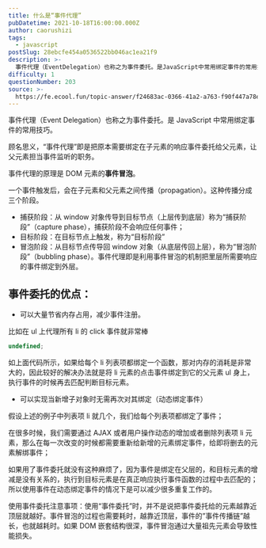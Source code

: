 ```yaml
---
title: 什么是“事件代理”
pubDatetime: 2021-10-18T16:00:00.000Z
author: caorushizi
tags:
  - javascript
postSlug: 28ebcfe454a0536522bb046ac1ea21f9
description: >-
  事件代理（EventDelegation）也称之为事件委托。是JavaScript中常用绑定事件的常用技巧。顾名思义，“事件代理”即是把原本需要绑定在子元素的响应事件委托给父元素，让父元素担当事件监听
difficulty: 1
questionNumber: 203
source: >-
  https://fe.ecool.fun/topic-answer/f24683ac-0366-41a2-a763-f90f447a78ee?orderBy=updateTime&order=desc&tagId=10
---
```


事件代理（Event Delegation）也称之为事件委托。是 JavaScript 中常用绑定事件的常用技巧。

顾名思义，“事件代理”即是把原本需要绑定在子元素的响应事件委托给父元素，让父元素担当事件监听的职务。

事件代理的原理是 DOM 元素的**事件冒泡**。

一个事件触发后，会在子元素和父元素之间传播（propagation）。这种传播分成三个阶段。

- 捕获阶段：从 window 对象传导到目标节点（上层传到底层）称为“捕获阶段”（capture phase），捕获阶段不会响应任何事件；
- 目标阶段：在目标节点上触发，称为“目标阶段”
- 冒泡阶段：从目标节点传导回 window 对象（从底层传回上层），称为“冒泡阶段”（bubbling phase）。事件代理即是利用事件冒泡的机制把里层所需要响应的事件绑定到外层。

## 事件委托的优点：

- 可以大量节省内存占用，减少事件注册。

比如在 ul 上代理所有 li 的 click 事件就非常棒

```typescript
undefined;
```

如上面代码所示，如果给每个 li 列表项都绑定一个函数，那对内存的消耗是非常大的，因此较好的解决办法就是将 li 元素的点击事件绑定到它的父元素 ul 身上，执行事件的时候再去匹配判断目标元素。

- 可以实现当新增子对象时无需再次对其绑定（动态绑定事件）

假设上述的例子中列表项 li 就几个，我们给每个列表项都绑定了事件；

在很多时候，我们需要通过 AJAX 或者用户操作动态的增加或者删除列表项 li 元素，那么在每一次改变的时候都需要重新给新增的元素绑定事件，给即将删去的元素解绑事件；

如果用了事件委托就没有这种麻烦了，因为事件是绑定在父层的，和目标元素的增减是没有关系的，执行到目标元素是在真正响应执行事件函数的过程中去匹配的；所以使用事件在动态绑定事件的情况下是可以减少很多重复工作的。

使用事件委托注意事项：使用“事件委托”时，并不是说把事件委托给的元素越靠近顶层就越好。事件冒泡的过程也需要耗时，越靠近顶层，事件的”事件传播链”越长，也就越耗时。如果 DOM 嵌套结构很深，事件冒泡通过大量祖先元素会导致性能损失。
